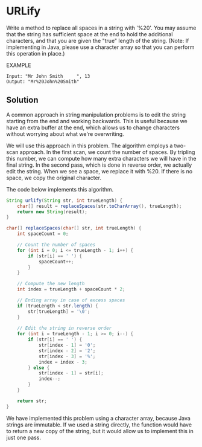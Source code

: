 # URLify

Write a method to replace all spaces in a string with '%20'. You may assume that the string has sufficient space at the end to hold the additional characters, and that you are given the "true" length of the string. (Note: If implementing in Java, please use a character array so that you can perform this operation in place.)

EXAMPLE

```plaintext
Input: "Mr John Smith     ", 13
Output: "Mr%20John%20Smith"
```

## Solution

A common approach in string manipulation problems is to edit the string starting from the end and working backwards. This is useful because we have an extra buffer at the end, which allows us to change characters without worrying about what we're overwriting.

We will use this approach in this problem. The algorithm employs a two-scan approach. In the first scan, we count the number of spaces. By tripling this number, we can compute how many extra characters we will have in the final string. In the second pass, which is done in reverse order, we actually edit the string. When we see a space, we replace it with %20. If there is no space, we copy the original character.

The code below implements this algorithm.

```java
String urlify(String str, int trueLength) {
    char[] result = replaceSpaces(str.toCharArray(), trueLength);
    return new String(result);
}

char[] replaceSpaces(char[] str, int trueLength) {
    int spaceCount = 0;

    // Count the number of spaces
    for (int i = 0; i <= trueLength - 1; i++) {
        if (str[i] == ' ') {
            spaceCount++;
        }
    }

    // Compute the new length
    int index = trueLength + spaceCount * 2;

    // Ending array in case of excess spaces
    if (trueLength < str.length) {
        str[trueLength] = '\0';
    }
    
    // Edit the string in reverse order
    for (int i = trueLength - 1; i >= 0; i--) {
        if (str[i] == ' ') {
            str[index - 1] = '0';
            str[index - 2] = '2';
            str[index - 3] = '%';
            index = index - 3;
        } else {
            str[index - 1] = str[i];
            index--;
        }
    }

    return str;
}
```

We have implemented this problem using a character array, because Java strings are immutable. If we used a string directly, the function would have to return a new copy of the string, but it would allow us to implement this in just one pass.
